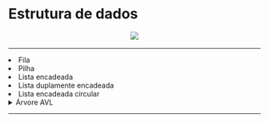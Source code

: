 # Estrutura de dados
<div align="center">
<img src="https://github.com/AlanManoel.png" height=120>
</div>

<hr>
<ur>
<li>Fila</li>
<li>Pilha</li>
<li>Lista encadeada</li>
<li>Lista duplamente encadeada</li>
<li>Lista encadeada circular</li>
<details>
  <summary>Árvore AVL</summary>
  <p>Prt Sc da execução da árvore AVL usando a biblioteca do python(Tkinter).</p>
  <img src="./images/avl.png" height="200px">
</details>
</ur>
<hr>
